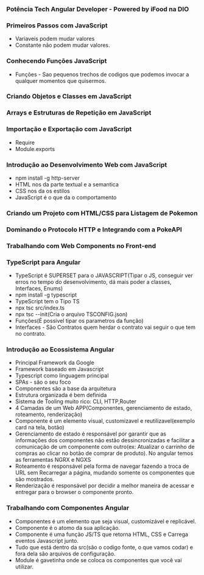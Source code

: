 ### Potência Tech Angular Developer - Powered by iFood na DIO

### Primeiros Passos com JavaScript
- Variaveis podem mudar valores
- Constante não podem mudar valores.

### Conhecendo Funções JavaScript
- Funções - Sao pequenos trechos de codigos que podemos invocar a qualquer momentos que quisermos. 

### Criando Objetos e Classes em JavaScript

### Arrays e Estruturas de Repetição em JavaScript

### Importação e Exportação com JavaScript
- Require
- Module.exports 

### Introdução ao Desenvolvimento Web com JavaScript
- npm install -g http-server
- HTML nos da parte textual e a semantica
- CSS nos da os estilos
- JavaScript é o que da o comportamento

### Criando um Projeto com HTML/CSS para Listagem de Pokemon

### Dominando o Protocolo HTTP e Integrando com a PokeAPI

### Trabalhando com Web Components no Front-end

### TypeScript para Angular
- TypeScript é SUPERSET para o JAVASCRIPT(Tipar o JS, conseguir ver erros no tempo do desenvolvimento, dá mais poder a classes, Interfaces, Enums) 
- npm install -g typescript 
- TypeScript tem o Tipo TS
- npx tsc src/index.ts
- npx tsc --init(Cria o arquivo TSCONFIG.json)
- Funções(É possivel tipar os parametros da função)
- Interfaces - São Contratos quem herdar o contrato vai seguir o que tem no contrato. 

### Introdução ao Ecossistema Angular
- Principal Framework da Google
- Framework baseado em Javascript
- Typescript como linguagem principal
- SPAs - são o seu foco
- Componentes são a base da arquitetura
- Estrutura organizada é bem definida
- Sistema de Tooling muito rico: CLI, HTTP,Router
- 4 Camadas de um Web APP(Componentes, gerenciamento de estado, roteamento, renderização)
- Componente é um elemento visual, customizavel e reutilizavel(exemplo card na tela, botão)
- Gerenciamento de estado é responsável por garantir que as informações dos componentes não estão dessincronizadas e 
  facilitar a comunicação de um componente com outro(ex: Atualizar o carrinho de compras ao clicar no botão de comprar de produto). No angular temos as ferramentas
  NGRX e NGXS
- Roteamento é responsável pela forma de navegar fazendo a troca de URL sem Recarregar a página, mudando somente os componentes que são mostrados.
- Renderização é responsável por decidir a melhor maneira de acessar e entregar para o browser o componente pronto.

### Trabalhando com Componentes Angular
- Componentes é um elemento que seja visual, customizável e replicável. 
- Componente é o atomo da sua aplicação. 
- Componente é uma função JS/TS que retorna HTML, CSS e Carrega eventos Javascript junto.
- Tudo que está dentro da src(são o codigo fonte, o que vamos codar) e fora dela são arquivos de configuração. 
- Module é gavetinha onde se coloca os componentes que você vai utilizar. 


